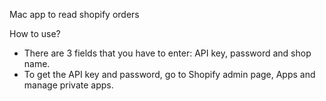 Mac app to read shopify orders

How to use?
- There are 3 fields that you have to enter: API key, password and shop name.
- To get the API key and password, go to Shopify admin page, Apps and manage private apps.
